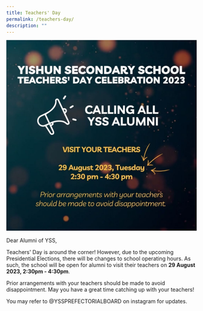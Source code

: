 ```yaml
---
title: Teachers' Day
permalink: /teachers-day/
description: ""
---
```

![](/images/Announcements/teachers_day2023.jpeg)

Dear Alumni of YSS, 

Teachers' Day is around the corner! However, due to the upcoming Presidential Elections, there will be changes to school operating hours. As such, the school will be open for alumni to visit their teachers on **29 August 2023, 2:30pm - 4:30pm**. 

Prior arrangements with your teachers should be made to avoid disappointment. May you have a great time catching up with your teachers! 

You may refer to @YSSPREFECTORIALBOARD on instagram for updates.